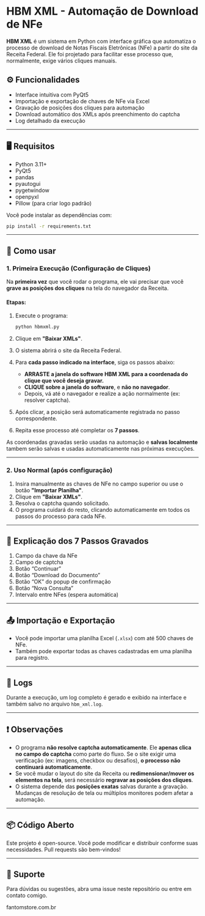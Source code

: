 # HBM XML - Automação de Download de NFe

**HBM XML** é um sistema em Python com interface gráfica que automatiza o processo de download de Notas Fiscais Eletrônicas (NFe) a partir do site da Receita Federal. Ele foi projetado para facilitar esse processo que, normalmente, exige vários cliques manuais.

## ⚙️ Funcionalidades

* Interface intuitiva com PyQt5
* Importação e exportação de chaves de NFe via Excel
* Gravação de posições dos cliques para automação
* Download automático dos XMLs após preenchimento do captcha
* Log detalhado da execução

---

## 🖥️ Requisitos

* Python 3.11+
* PyQt5
* pandas
* pyautogui
* pygetwindow
* openpyxl
* Pillow (para criar logo padrão)

Você pode instalar as dependências com:

```bash
pip install -r requirements.txt
```

---

## 🚀 Como usar

### 1. Primeira Execução (Configuração de Cliques)

Na **primeira vez** que você rodar o programa, ele vai precisar que você **grave as posições dos cliques** na tela do navegador da Receita.

#### Etapas:

1. Execute o programa:

   ```bash
   python hbmxml.py
   ```
2. Clique em **"Baixar XMLs"**.
3. O sistema abrirá o site da Receita Federal.
4. Para **cada passo indicado na interface**, siga os passos abaixo:

   * **ARRASTE a janela do software HBM XML para a coordenada do clique que você deseja gravar.**
   * **CLIQUE sobre a janela do software**, e **não no navegador**.
   * Depois, vá até o navegador e realize a ação normalmente (ex: resolver captcha).
5. Após clicar, a posição será automaticamente registrada no passo correspondente.
6. Repita esse processo até completar os **7 passos**.

As coordenadas gravadas serão usadas na automação e **salvas localmente** tambem serão salvas e usadas automaticamente nas próximas execuções.

---

### 2. Uso Normal (após configuração)

1. Insira manualmente as chaves de NFe no campo superior ou use o botão **"Importar Planilha"**.
2. Clique em **"Baixar XMLs"**.
3. Resolva o captcha quando solicitado.
4. O programa cuidará do resto, clicando automaticamente em todos os passos do processo para cada NFe.

---

## 📄 Explicação dos 7 Passos Gravados

1. Campo da chave da NFe
2. Campo de captcha
3. Botão “Continuar”
4. Botão “Download do Documento”
5. Botão “OK” do popup de confirmação
6. Botão “Nova Consulta”
7. Intervalo entre NFes (espera automática)

---

## 📤 Importação e Exportação

* Você pode importar uma planilha Excel (`.xlsx`) com até 500 chaves de NFe.
* Também pode exportar todas as chaves cadastradas em uma planilha para registro.

---

## 📝 Logs

Durante a execução, um log completo é gerado e exibido na interface e também salvo no arquivo `hbm_xml.log`.

---

## ❗ Observações

* O programa **não resolve captcha automaticamente**. Ele **apenas clica no campo do captcha** como parte do fluxo.
  Se o site exigir uma verificação (ex: imagens, checkbox ou desafios), **o processo não continuará automaticamente**.
* Se você mudar o layout do site da Receita ou **redimensionar/mover os elementos na tela**, será necessário **regravar as posições dos cliques**.
* O sistema depende das **posições exatas** salvas durante a gravação. Mudanças de resolução de tela ou múltiplos monitores podem afetar a automação.

---

## 📦 Código Aberto

Este projeto é open-source. Você pode modificar e distribuir conforme suas necessidades. Pull requests são bem-vindos!

---

## 📧 Suporte

Para dúvidas ou sugestões, abra uma issue neste repositório ou entre em contato comigo.

fantomstore.com.br
